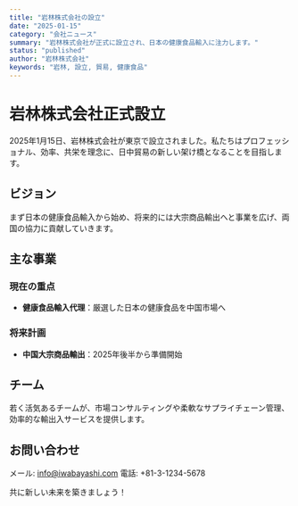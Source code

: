 ```yaml
---
title: "岩林株式会社の設立"
date: "2025-01-15"
category: "会社ニュース"
summary: "岩林株式会社が正式に設立され、日本の健康食品輸入に注力します。"
status: "published"
author: "岩林株式会社"
keywords: "岩林, 設立, 貿易, 健康食品"
---
```


# 岩林株式会社正式設立

2025年1月15日、岩林株式会社が東京で設立されました。私たちはプロフェッショナル、効率、共栄を理念に、日中貿易の新しい架け橋となることを目指します。

## ビジョン

まず日本の健康食品輸入から始め、将来的には大宗商品輸出へと事業を広げ、両国の協力に貢献していきます。

## 主な事業

### 現在の重点
- **健康食品輸入代理**：厳選した日本の健康食品を中国市場へ

### 将来計画
- **中国大宗商品輸出**：2025年後半から準備開始

## チーム

若く活気あるチームが、市場コンサルティングや柔軟なサプライチェーン管理、効率的な輸出入サービスを提供します。

## お問い合わせ

メール: info@iwabayashi.com
電話: +81-3-1234-5678

共に新しい未来を築きましょう！
